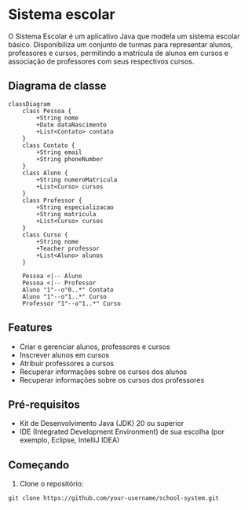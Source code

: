 # Sistema escolar

O Sistema Escolar é um aplicativo Java que modela um sistema escolar básico. Disponibiliza um conjunto de turmas para representar alunos, professores e cursos, permitindo a matrícula de alunos em cursos e associação de professores com seus respectivos cursos.

## Diagrama de classe

```mermaid
classDiagram
    class Pessoa {
        +String nome
        +Date dataNascimento
        +List<Contato> contato
    }
    class Contato {
        +String email
        +String phoneNumber
    }
    class Aluno {
        +String numeroMatricula
        +List<Curso> cursos
    }
    class Professor {
        +String especializacao
        +String matricula
        +List<Curso> cursos
    }
    class Curso {
        +String nome
        +Teacher professor
        +List<Aluno> alunos
    }

    Pessoa <|-- Aluno
    Pessoa <|-- Professor
    Aluno "1"--o"0..*" Contato
    Aluno "1"--o"1..*" Curso
    Professor "1"--o"1..*" Curso
```

## Features

- Criar e gerenciar alunos, professores e cursos
- Inscrever alunos em cursos
- Atribuir professores a cursos
- Recuperar informações sobre os cursos dos alunos
- Recuperar informações sobre os cursos dos professores

## Pré-requisitos

- Kit de Desenvolvimento Java (JDK) 20 ou superior
- IDE (Integrated Development Environment) de sua escolha (por exemplo, Eclipse, IntelliJ IDEA)

## Começando

1. Clone o repositório:

```shell
git clone https://github.com/your-username/school-system.git
```

